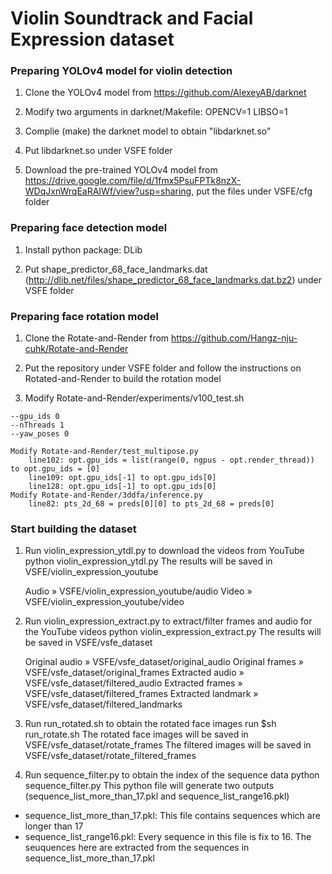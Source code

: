 # Violin Soundtrack and Facial Expression dataset

### Preparing YOLOv4 model for violin detection
1. Clone the YOLOv4 model from https://github.com/AlexeyAB/darknet

2. Modify two arguments in darknet/Makefile:
		OPENCV=1
		LIBSO=1

3. Complie (make) the darknet model to obtain "libdarknet.so"

4. Put libdarknet.so under VSFE folder

5. Download the pre-trained YOLOv4 model from https://drive.google.com/file/d/1fmx5PsuFPTk8nzX-WDqJxnWrqEaRAIWf/view?usp=sharing, put the files under VSFE/cfg folder

### Preparing face detection model
1. Install python package: DLib

2. Put shape_predictor_68_face_landmarks.dat (http://dlib.net/files/shape_predictor_68_face_landmarks.dat.bz2) under VSFE folder

### Preparing face rotation model
1. Clone the Rotate-and-Render from https://github.com/Hangz-nju-cuhk/Rotate-and-Render

2. Put the repository under VSFE folder and follow the instructions on Rotated-and-Render to build the rotation model

3. Modify Rotate-and-Render/experiments/v100_test.sh

```
--gpu_ids 0
--nThreads 1
--yaw_poses 0
```

	Modify Rotate-and-Render/test_multipose.py
        line102: opt.gpu_ids = list(range(0, ngpus - opt.render_thread)) to opt.gpu_ids = [0]
        line109: opt.gpu_ids[-1] to opt.gpu_ids[0]
        line128: opt.gpu_ids[-1] to opt.gpu_ids[0]
	Modify Rotate-and-Render/3ddfa/inference.py
        line82: pts_2d_68 = preds[0][0] to pts_2d_68 = preds[0]
		
### Start building the dataset
1. Run violin_expression_ytdl.py to download the videos from YouTube
		python violin_expression_ytdl.py
	The results will be saved in VSFE/violin_expression_youtube
	
	Audio &raquo; VSFE/violin_expression_youtube/audio
	Video &raquo; VSFE/violin_expression_youtube/video
	
2. Run violin_expression_extract.py to extract/filter frames and audio for the YouTube videos
		python violin_expression_extract.py
	The results will be saved in VSFE/vsfe_dataset
	
	Original audio &raquo; VSFE/vsfe_dataset/original_audio
	Original frames &raquo; VSFE/vsfe_dataset/original_frames
	Extracted audio &raquo; VSFE/vsfe_dataset/filtered_audio
	Extracted frames &raquo; VSFE/vsfe_dataset/filtered_frames
	Extracted landmark &raquo; VSFE/vsfe_dataset/filtered_landmarks
	
3. Run run_rotated.sh to obtain the rotated face images
		run $sh run_rotate.sh
	The rotated face images will be saved in VSFE/vsfe_dataset/rotate_frames
	The filtered images will be saved in VSFE/vsfe_dataset/rotate_filtered_frames
	
4. Run sequence_filter.py to obtain the index of the sequence data
		python sequence_filter.py
	This python file will generate two outputs (sequence_list_more_than_17.pkl and sequence_list_range16.pkl)
- sequence_list_more_than_17.pkl: This file contains sequences which are longer than 17
- sequence_list_range16.pkl: Every sequence in this file is fix to 16. The seuquences here are extracted from the sequences in sequence_list_more_than_17.pkl